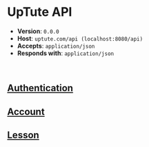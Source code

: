 # UpTute API

- **Version**: `0.0.0`
- **Host**: `uptute.com/api (localhost:8080/api)`
- **Accepts**: `application/json`
- **Responds with**: `application/json`

<br>

## [Authentication](./Authentication.md)

## [Account](./Account.md)

## [Lesson](./Lesson.md)
